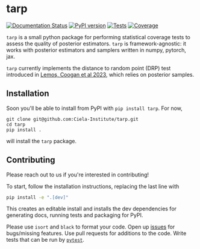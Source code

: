 # tarp

[![Documentation Status](https://readthedocs.org/projects/tarp/badge/?version=latest)](https://tarp.readthedocs.io/en/latest/?badge=latest)
[![PyPI version](https://badge.fury.io/py/tarp.svg)](https://pypi.org/project/tarp/)
[![Tests](https://github.com/Ciela-Institute/tarp/actions/workflows/python-app.yml/badge.svg?branch=main)](https://github.com/Ciela-Institute/tarp/actions)
[![Coverage](https://img.shields.io/codecov/c/github/Ciela-Institute/tarp)](https://app.codecov.io/gh/Ciela-Institute/tarp)

`tarp` is a small python package for performing statistical coverage tests to assess
the quality of posterior estimators. `tarp` is framework-agnostic: it works with
posterior estimators and samplers written in numpy, pytorch, jax.

`tarp` currently implements the distance to random point (DRP) test introduced
in [Lemos, Coogan et al 2023](https://arxiv.org/abs/2302.03026), which relies on
posterior samples.

<!-- An upcoming release will implement the highest posterior density region test (HPDR; see [Hermans, Delaunoy et al 2022](https://arxiv.org/abs/2110.06581) or [Cole et al 2022](https://arxiv.org/abs/2111.08030)), which requires a posterior density estimator. -->

## Installation

Soon you'll be able to install from PyPI with `pip install tarp`. For now,
```
git clone git@github.com:Ciela-Institute/tarp.git
cd tarp
pip install .
```
will install the `tarp` package.

## Contributing

Please reach out to us if you're interested in contributing!

To start, follow the installation instructions, replacing the last line with
```bash
pip install -e ".[dev]"
```
This creates an editable install and installs the dev dependencies for generating
docs, running tests and packaging for PyPI.

Please use `isort` and `black` to format your code. Open up [issues](https://github.com/Ciela-Institute/tarp/issues)
for bugs/missing features. Use pull requests for additions to the code. Write tests
that can be run by [`pytest`](https://docs.pytest.org/).

